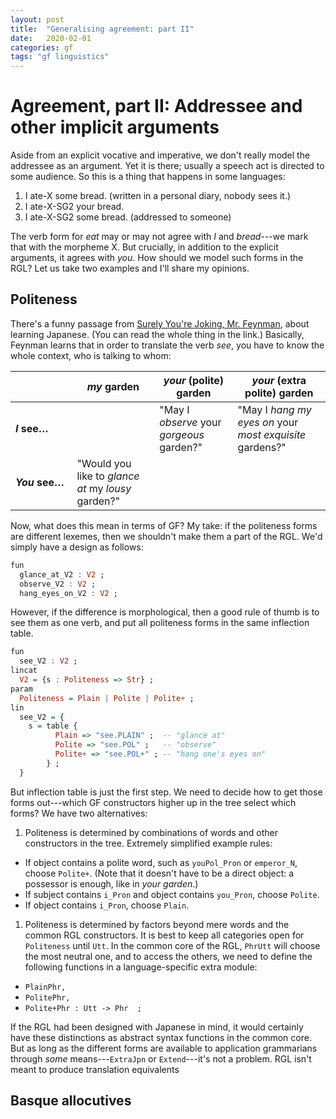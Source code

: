 ```yaml
---
layout: post
title:  "Generalising agreement: part II"
date:   2020-02-01
categories: gf
tags: "gf linguistics"
---
```


# Agreement, part II: Addressee and other implicit arguments

Aside from an explicit vocative and imperative, we don't really model the addressee as an argument. Yet it is there; usually a speech act is directed to some audience. So this is a thing that happens in some languages:

1. I ate-X some bread. (written in a personal diary, nobody sees it.)
1. I ate-X-SG2 your bread.
1. I ate-X-SG2 some bread. (addressed to someone)

The verb form for *eat* may or may not agree with *I* and *bread*---we mark that with the morpheme X. But crucially, in addition to the explicit arguments, it agrees with *you*.  How should we model such forms in the RGL? Let us take two examples and I'll share my opinions.

## Politeness

There's a funny passage from [Surely You're Joking, Mr. Feynman](https://books.google.se/books?id=Z7g-BAAAQBAJ&pg=PA245&dq=%22May+I+see+your+garden%22), about learning Japanese. (You can read the whole thing in the link.) Basically, Feynman learns that in order to translate the verb *see*, you have to know the whole context, who is talking to whom:


 &nbsp;                       | *my* garden | *your* (polite) garden | *your* (extra polite) garden
------------------------------|-------------|------------------------|------------------------------
__*I*&nbsp;see…&nbsp;__                 |             | "May I *observe* your *gorgeous* garden?" | "May I *hang my eyes on* your *most exquisite* gardens?" |
__*You*&nbsp;see…&nbsp;__                    | "Would you like to *glance at* my *lousy* garden?" | | |

<!-- * Do you want to see *my* garden -> "Would you like to glance at my lousy garden?"
* May I see *your* (standard level of politeness) garden -> "May I observe your gorgeous garden?"
* May I see *your* (extra polite) -> 'May I hang my eyes on your most exquisite gardens?' -->

Now, what does this mean in terms of GF? My take: if the politeness forms are different lexemes, then we shouldn't make them a part of the RGL. We'd simply have a design as follows:

```haskell
fun
  glance_at_V2 : V2 ;
  observe_V2 : V2 ;
  hang_eyes_on_V2 : V2 ;
```

However, if the difference is morphological, then a good rule of thumb is to see them as one verb, and put all politeness forms in the same inflection table.

```haskell
fun
  see_V2 : V2 ;
lincat
  V2 = {s : Politeness => Str} ;
param
  Politeness = Plain | Polite | Polite+ ;
lin
  see_V2 = {
    s = table {
          Plain => "see.PLAIN" ;  -- "glance at"
          Polite => "see.POL" ;   -- "observe"
          Polite+ => "see.POL+" ; -- "hang one's eyes on"
        } ;
  }
```

<!-- Of course, this is just a rule of thumb---inflection tables don't need to contain things that are morphologically related, nor is it a crime to separate them. *Kill* and *die* are related, but we don't want to put them in the same inflection table. -->

But inflection table is just the first step. We need to decide how to get those forms out---which GF constructors higher up in the tree select which forms? We have two alternatives:
<!-- How predictable is politeness from mere words or other constructors in the tree? Here are some ways to formulate rules: -->

1. Politeness is determined by combinations of words and other constructors in the tree. Extremely simplified example rules:
  * If object contains a polite word, such as `youPol_Pron` or `emperor_N`, choose `Polite+`. (Note that it doesn't have to be a direct object: a possessor is enough, like in *your garden*.)
  * If subject contains `i_Pron` and object contains `you_Pron`, choose `Polite`.
  * If object contains `i_Pron`, choose `Plain`. <!--(even as a possessor, like in *my garden*)-->
1. Politeness is determined by factors beyond mere words and the common RGL constructors. It is best to keep all categories open for `Politeness` until `Utt`. In the common core of the RGL, `PhrUtt` will choose the most neutral one, and to access the others, we need to define the following functions in a language-specific extra module:
  * `PlainPhr,`
  * `PolitePhr,`
  * `Polite+Phr : Utt -> Phr  ;`

If the RGL had been designed with Japanese in mind, it would certainly have these distinctions as abstract syntax functions in the common core. But as long as the different forms are available to application grammarians through *some* means---`ExtraJpn` or `Extend`---it's not a problem. RGL isn't meant to produce translation equivalents

<!--


I tried to replicate Feynman's example sentences in the Japanese RG, but it seems that the distinction isn't included for all verbs, only for `VV` and `V3`. So here's how it works for `want_VV`:

<div class="highlighter-rouge"><div class="highlight"><pre class="highlight"><code>Lang&gt; p "I want to see Paris" | l -lang=Jpn
私       は パリ を 見<span class="o">たい です</span>
<span class="c1">watashi wa pari o mitai desu</span>

Lang&gt; p "she wants to see Paris" | l -lang=Jpn
彼女    は パリ を 見<span class="o">たがって います</span>
<span class="c1">kanojo wa pari o mitagatte imasu</span>
</code></pre></div></div>
-->
<!-- ```
Lang> p "I want to see Paris" | l -lang=Jpn
私 は パリ を 見 たい です

Lang> p "he wants to see Paris" | l -lang=Jpn
彼 は パリ を 見 たがって います
``` -->


<!--
In the Japanese RG, written by Liza Zimina ([link to paper](https://link.springer.com/chapter/10.1007/978-3-642-33983-7_16)), the solution is as follows---heavily simplified, apologies to the author for omitting all other points but the speaker distinction.-->

<!-- ```haskell
param
  Speaker = Me | SomeoneElse ;
  Style = Plain | Resp ;

lincat
  NP = {s : Style => Str ; speaker : Speaker ; … } ;
  VP = {s : Speaker => Style => OtherParams => Str ; … } ;
  Cl = {s :            Style => OtherParams => Str ; … } ;

lin

  PredVP np vp = {
    s = \\style,… => np.s ! style ++
                     vp.s ! np.speaker ! style ! …
    } ;
``` -->

<!--
<div class="language-haskell highlighter-rouge"><div class="highlight"><pre class="highlight"><code><span class="n">param</span>
  <span class="kt">Speaker</span> <span class="o">=</span> <span class="kt">Me</span> <span class="o">|</span> <span class="kt">SomeoneElse</span> <span class="p">;</span>
  <span class="kt">Style</span> <span class="o">=</span> <span class="kt">Plain</span> <span class="o">|</span> <span class="kt">Resp</span> <span class="p">;</span>

<span class="n">lincat</span>
  <span class="kt">NP</span> <span class="o">=</span> <span class="p">{</span><span class="n">s</span> <span class="o">:</span> <span class="kt">Style</span> <span class="o">=&gt;</span> <span class="kt">Str</span> <span class="p">;</span> <span class="n">speaker</span> <span class="o">:</span> <span class="kt">Speaker</span> <span class="p">;</span> <span class="c1">…</span> <span class="p">}</span> <span class="p">;</span>
  <span class="kt">VP</span> <span class="o">=</span> <span class="p">{</span><span class="n">s</span> <span class="o">:</span> <span class="kt">Speaker</span> <span class="o">=&gt;</span> <span class="kt">Style</span> <span class="o">=&gt;</span> <span class="c1">…</span> <span class="o">=&gt;</span> <span class="kt">Str</span> <span class="p">;</span> <span class="c1">…</span> <span class="p">}</span> <span class="p">;</span>
  <span class="kt">Cl</span> <span class="o">=</span> <span class="p">{</span><span class="n">s</span> <span class="o">:</span>            <span class="kt">Style</span> <span class="o">=&gt;</span> <span class="c1">…</span> <span class="o">=&gt;</span> <span class="kt">Str</span> <span class="p">;</span> <span class="c1">…</span> <span class="p">}</span> <span class="p">;</span>

<span class="n">lin</span>

  <span class="kt">PredVP</span> <span class="n">np</span> <span class="n">vp</span> <span class="o">=</span> <span class="p">{</span>
    <span class="n">s</span> <span class="o">=</span> <span class="o">\\</span><span class="n">style</span><span class="p">,</span><span class="c1">…</span> <span class="o">=&gt;</span> <span class="n">np</span><span class="o">.</span><span class="n">s</span> <span class="o">!</span> <span class="n">style</span> <span class="o">++</span>
                     <span class="n">vp</span><span class="o">.</span><span class="n">s</span> <span class="o">!</span> <span class="n">np</span><span class="o">.</span><span class="n">speaker</span> <span class="o">!</span> <span class="n">style</span> <span class="o">!</span> <span class="c1">…</span>
    <span class="p">}</span> <span class="p">;</span>
</code></pre></div></div>


Luckily, it's fairly easy to know if a NP is *me* or *someone else*---i.e. is the NP `UsePron i_Pron` or any other NP. The `Style` parameter can also be encoded in some things that are already in the RGL: there is `youSg_Pron`, `youPl_Pron` and `youPol_Pron`. Of course, there are a million other things that are not handled in the RGL---maybe we could infer that all NPs made out of `emperor_N` are respectful, but this is very much not the case for nouns in general. Quite the contrary: nouns have several variants, depending on who is talking. Consider that even in English, you would rather call your own mother "mommy" and someone else's mother "that person's mother", not vice versa. Now let's just grammaticalise this idea, make it depend on politeness in general, and have it affect all words!

So style should rather be a variable in both NPs and VPs.
-->

## Basque allocutives
